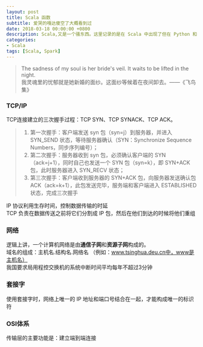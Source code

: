 ```yaml
---
layout: post
title: Scala 函数
subtitle: 爱哭的嘎达傻空了大概看到过
date: 2018-03-18 00:00:00 +0800
description: Scala,又是一个骚东西。这里记录的是在 Scala 中出现了但在 Python 和其他正经语言中没有出现的语法
categories:
- Scala
tags: [Scala, Spark] 
---
```


<blockquote class="blockquote-center">
	The sadness of my soul is her bride's veil. It waits to be lifted in the night.<br>
	我灵魂里的忧郁就是她新婚的面纱。这面纱等候着在夜间卸去。——《飞鸟集》
</blockquote >


### TCP/IP

TCP连接建立的三次握手过程：TCP SYN、TCP SYNACK、TCP ACK。
> 1. 第一次握手：客户端发送 syn 包（syn=j）到服务器，并进入 SYN_SEND 状态，等待服务器确认（SYN：Synchronize Sequence Numbers，同步序列编号）；
> 2. 第二次握手：服务器收到 syn 包，必须确认客户端的 SYN（ack=j+1），同时自己也发送一个 SYN 包（syn=k），即 SYN+ACK 包，此时服务器进入 SYN_RECV 状态；
> 3. 第三次握手：客户端收到服务器的 SYN+ACK 包，向服务器发送确认包 ACK（ack=k+1），此包发送完毕，服务端和客户端进入 ESTABLISHED 状态，完成三次握手

IP 协议利用生存时间，控制数据传输的时延 <br>
TCP 负责在数据传送之前将它们分割成 IP 包，然后在他们到达的时候将他们重组

### 网络

逻辑上讲，一个计算机网络是由**通信子网**和**资源子网**构成的。  <br>
域名的组成：主机名.结构名.网络名 （例如：www.tsinghua.deu.cn中，www是主机名） <br>
我国要求局用程控交换机的系统中断时间平均每年不超过3分钟 <br>


### 套接字

使用套接字时，网络上唯一的 IP 地址和端口号结合在一起，才能构成唯一的标识符


### OSI体系

传输层的主要功能是：建立端到端连接























